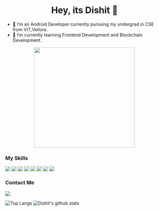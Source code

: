 <h1 align="center">Hey, its Dishit 👋</h1>

- 🔭 I’m an Android Developer currently pursuing my undergrad in CSE from VIT,Vellore.
- 🌱 I’m currently learning Frontend Development and Blockchain Development.
   
 <div align="center">
   <img width="320px" src="https://media.giphy.com/media/llarwdtFqG63IlqUR1/giphy.gif"></img> 
</div>

### My Skills

<img src="https://img.shields.io/badge/android--%233DDC84.svg?&style=for-the-badge&logo=android&logoColor=white" /> <img src="https://img.shields.io/badge/java--%23007396.svg?&style=for-the-badge&logo=java&logoColor=white" /> <img src="https://img.shields.io/badge/kotlin--%230095D5.svg?&style=for-the-badge&logo=kotlin&logoColor=white" /> <img src="https://img.shields.io/badge/c++--%2300599C.svg?&style=for-the-badge&logo=c++&logoColor=white" /> <img src="https://img.shields.io/badge/react--%2361DAFB.svg?&style=for-the-badge&logo=react&logoColor=white" /> <img src="https://img.shields.io/badge/mysql--%234479A1.svg?&style=for-the-badge&logo=mysql&logoColor=white" /> <img src="https://img.shields.io/badge/git--%23F05032.svg?&style=for-the-badge&logo=git&logoColor=white" /> <img src="https://img.shields.io/badge/blockchain--%233DDC84.svg?&style=for-the-badge&logo=ethereum&logoColor=white" /> 

### Contact Me
[<img src="https://img.shields.io/badge/linkedin-%230077B5.svg?&style=for-the-badge&logo=linkedin&logoColor=white" />](https://www.linkedin.com/in/dishit-duggar-2765a0185/)

![Top Langs](https://github-readme-stats.vercel.app/api/top-langs/?username=ddvader44&layout=compact&theme=dark) ![Dishit's github stats](https://github-readme-stats.vercel.app/api?username=ddvader44&hide=contris,issues&theme=dark) 
